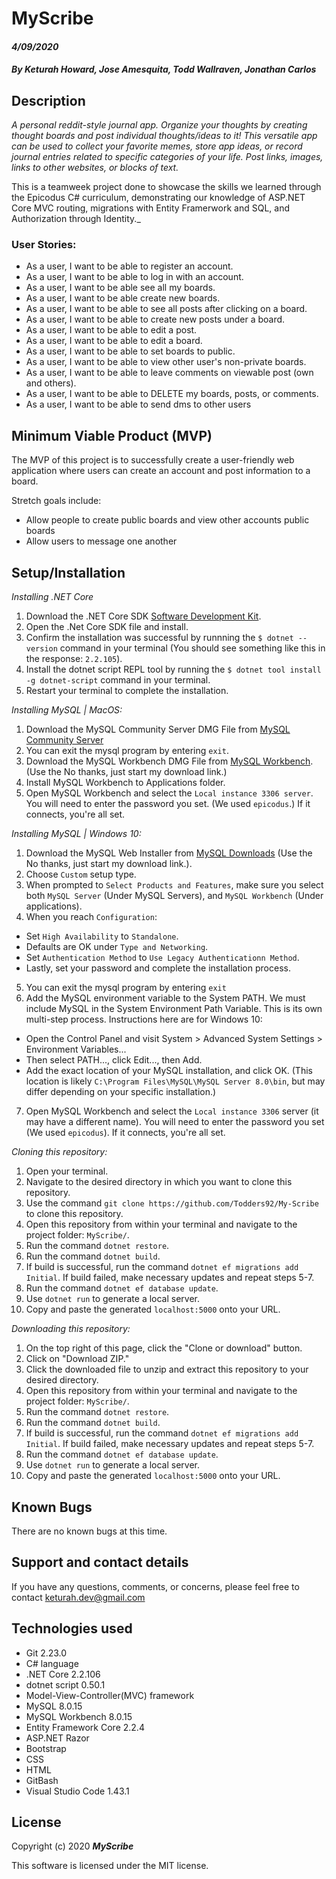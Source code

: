 # MyScribe

#### _4/09/2020_

#### _By Keturah Howard, Jose Amesquita, Todd Wallraven, Jonathan Carlos_

## **Description**

_A personal reddit-style journal app. Organize your thoughts by creating thought boards and post individual thoughts/ideas to it! This versatile app can be used to collect your favorite memes, store app ideas, or record journal entries related to specific categories of your life. Post links, images, links to other websites, or blocks of text._ 

This is a teamweek project done to showcase the skills we learned through the Epicodus C# curriculum, demonstrating our knowledge of ASP.NET Core MVC routing, migrations with Entity Framerwork and SQL, and Authorization through Identity._

### User Stories:

* As a user, I want to be able to register an account.
* As a user, I want to be able to log in with an account.
* As a user, I want to be able see all my boards.
* As a user, I want to be able create new boards.
* As a user, I want to be able to see all posts after clicking on a board.
* As a user, I want to be able to create new posts under a board.
* As a user, I want to be able to edit a post.
* As a user, I want to be able to edit a board.
* As a user, I want to be able to set boards to public.
* As a user, I want to be able to view other user's non-private boards.
* As a user, I want to be able to leave comments on viewable post (own and others).
* As a user, I want to be able to DELETE my boards, posts, or comments.
* As a user, I want to be able to send dms to other users


## **Minimum Viable Product (MVP)**

The MVP of this project is to successfully create a user-friendly web application where users can create an account and post information to a board.

Stretch goals include:

* Allow people to create public boards and view other accounts public boards
* Allow users to message one another

## **Setup/Installation**

*Installing .NET Core* 

1. Download the .NET Core SDK [Software Development Kit](https://dotnet.microsoft.com/download).
2. Open the .Net Core SDK file and install.
3. Confirm the installation was successful by runnning the `$ dotnet --version` command in your terminal (You should see something like this in the response: `2.2.105`).
4. Install the dotnet script REPL tool by running the `$ dotnet tool install -g dotnet-script` command in your terminal.
5. Restart your terminal to complete the installation.

*Installing MySQL | MacOS:*

1. Download the MySQL Community Server DMG File from [MySQL Community Server](https://dev.mysql.com/downloads/file/?id=484914)
2. You can exit the mysql program by entering `exit`.
3. Download the MySQL Workbench DMG File from [MySQL Workbench](https://dev.mysql.com/downloads/file/?id=484391). (Use the No thanks, just start my download link.)
4. Install MySQL Workbench to Applications folder.
5. Open MySQL Workbench and select the `Local instance 3306 server`. You will need to enter the password you set. (We used `epicodus`.) If it connects, you're all set.

*Installing MySQL | Windows 10:*

1. Download the MySQL Web Installer from [MySQL Downloads](https://dev.mysql.com/downloads/file/?id=484919) (Use the No thanks, just start my download link.).
2. Choose `Custom` setup type.
3. When prompted to `Select Products and Features`, make sure you select both `MySQL Server` (Under MySQL Servers), and `MySQL Workbench` (Under applications).
4. When you reach `Configuration`:
  * Set `High Availability` to `Standalone`. 
  * Defaults are OK under `Type and Networking`. 
  * Set `Authentication Method` to `Use Legacy Authenticationn Method`.
  * Lastly, set your password and complete the installation process.
5. You can exit the mysql program by entering `exit`
6. Add the MySQL environment variable to the System PATH. We must include MySQL in the System Environment Path Variable. This is its own multi-step process. Instructions here are for Windows 10:
  * Open the Control Panel and visit System > Advanced System Settings > Environment Variables...
  * Then select PATH..., click Edit..., then Add.
  * Add the exact location of your MySQL installation, and click OK. (This location is likely `C:\Program Files\MySQL\MySQL Server 8.0\bin`, but may differ depending on your specific installation.)
7. Open MySQL Workbench and select the `Local instance 3306` server (it may have a different name). You will need to enter the password you set (We used `epicodus`). If it connects, you're all set.

*Cloning this repository:*

1. Open your terminal.
2. Navigate to the desired directory in which you want to clone this repository.
3. Use the command `git clone https://github.com/Todders92/My-Scribe` to clone this repository.
4. Open this repository from within your terminal and navigate to the project folder: `MyScribe/`.
5. Run the command `dotnet restore`.
6. Run the command `dotnet build`.
7. If build is successful, run the command `dotnet ef migrations add Initial`. If build failed, make necessary updates and repeat steps 5-7.
8. Run the command `dotnet ef database update`.
9. Use `dotnet run` to generate a local server.
10. Copy and paste the generated `localhost:5000` onto your URL.

*Downloading this repository:*

1. On the top right of this page, click the "Clone or download" button.
2. Click on "Download ZIP."
3. Click the downloaded file to unzip and extract this repository to your desired directory.
4. Open this repository from within your terminal and navigate to the project folder: `MyScribe/`.
5. Run the command `dotnet restore`.
6. Run the command `dotnet build`.
7. If build is successful, run the command `dotnet ef migrations add Initial`. If build failed, make necessary updates and repeat steps 5-7.
8. Run the command `dotnet ef database update`.
8. Use `dotnet run` to generate a local server.
10. Copy and paste the generated `localhost:5000` onto your URL.

## **Known Bugs**

There are no known bugs at this time.

## **Support and contact details**

If you have any questions, comments, or concerns, please feel free to contact keturah.dev@gmail.com

## **Technologies used**

* Git 2.23.0
* C# language
* .NET Core 2.2.106
* dotnet script 0.50.1
* Model-View-Controller(MVC) framework
* MySQL 8.0.15
* MySQL Workbench 8.0.15
* Entity Framework Core 2.2.4
* ASP.NET Razor
* Bootstrap
* CSS
* HTML
* GitBash
* Visual Studio Code 1.43.1

## **License**

Copyright (c) 2020 **_MyScribe_**

This software is licensed under the MIT license.
